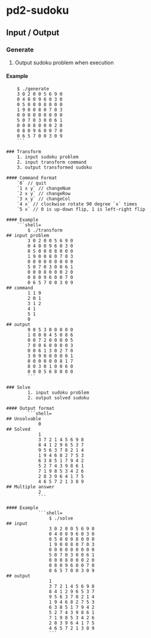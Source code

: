 # pd2-sudoku
## Input / Output
### Generate
1. Output sudoku problem when execution

#### Example
```shell=
    $ ./generate
    3 0 2 0 0 5 6 9 0
    0 4 0 0 9 6 0 3 0
    0 5 0 0 0 8 0 0 0
    1 9 0 0 8 0 7 0 3
    0 0 0 0 0 0 0 0 0
    5 0 7 0 3 0 0 6 1
    0 0 0 8 0 0 0 2 0
    0 8 0 9 6 0 0 7 0
    0 6 5 7 0 0 3 0 9
    ```

### Transform
    1. input sudoku problem
    2. input transform command
    3. output transformed sudoku

#### Command Format
    `0` // quit
    `1 x y` // changeNum
    `2 x y` // changeRow
    `3 x y` // changeCol
    `4 x` // clockwise rotate 90 degree `x` times
    `5 x` // 0 is up-down flip, 1 is left-right flip

#### Example
    ```shell=
        $ ./transform
## input problem
        3 0 2 0 0 5 6 9 0
        0 4 0 0 9 6 0 3 0
        0 5 0 0 0 8 0 0 0
        1 9 0 0 8 0 7 0 3
        0 0 0 0 0 0 0 0 0
        5 0 7 0 3 0 0 6 1
        0 0 0 8 0 0 0 2 0
        0 8 0 9 6 0 0 7 0
        0 6 5 7 0 0 3 0 9
## command
        1 1 9
        2 0 1
        3 1 2
        4 1
        5 1
        0
## output
        9 0 5 3 0 0 0 0 0
        1 0 0 0 4 5 0 8 6
        0 0 7 2 0 0 0 0 5
        7 0 0 6 0 0 0 0 3
        0 0 6 1 3 0 2 7 0
        3 0 9 0 0 0 0 0 1
        0 0 0 0 0 0 8 1 7
        8 0 3 0 1 0 0 6 0
        0 0 0 5 6 8 0 0 0
        ```

### Solve
        1. input sudoku problem
        2. output solved sudoku

#### Output format
        ```shell=
## Unsolvable
            0
## Solved
            1
            3 7 2 1 4 5 6 9 8
            8 4 1 2 9 6 5 3 7
            9 5 6 3 7 8 2 1 4
            1 9 4 6 8 2 7 5 3
            6 3 8 5 1 7 9 4 2
            5 2 7 4 3 9 8 6 1
            7 1 9 8 5 3 4 2 6
            2 8 3 9 6 4 1 7 5
            4 6 5 7 2 1 3 8 9
## Multiple answer
            2
            ```

#### Example
            ```shell=
                $ ./solve
## input
                3 0 2 0 0 5 6 9 0
                0 4 0 0 9 6 0 3 0
                0 5 0 0 0 8 0 0 0
                1 9 0 0 8 0 7 0 3
                0 0 0 0 0 0 0 0 0
                5 0 7 0 3 0 0 6 1
                0 0 0 8 0 0 0 2 0
                0 8 0 9 6 0 0 7 0
                0 6 5 7 0 0 3 0 9
## output
                1
                3 7 2 1 4 5 6 9 8
                8 4 1 2 9 6 5 3 7
                9 5 6 3 7 8 2 1 4
                1 9 4 6 8 2 7 5 3
                6 3 8 5 1 7 9 4 2
                5 2 7 4 3 9 8 6 1
                7 1 9 8 5 3 4 2 6
                2 8 3 9 6 4 1 7 5
                4 6 5 7 2 1 3 8 9
                ```
